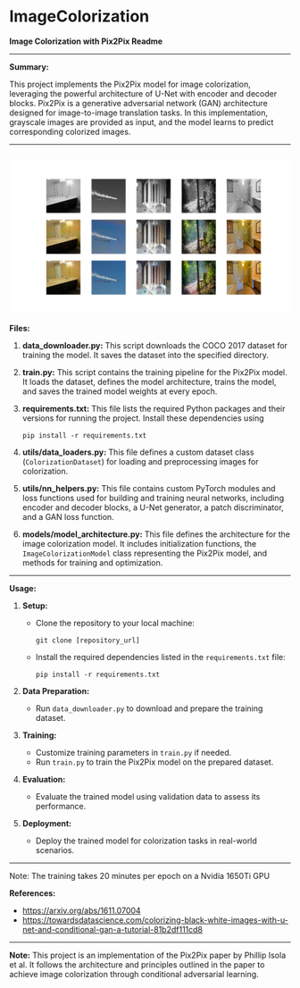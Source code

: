 # ImageColorization

**Image Colorization with Pix2Pix Readme**

---
**Summary:**

This project implements the Pix2Pix model for image colorization, leveraging the powerful architecture of U-Net with encoder and decoder blocks. Pix2Pix is a generative adversarial network (GAN) architecture designed for image-to-image translation tasks. In this implementation, grayscale images are provided as input, and the model learns to predict corresponding colorized images.

---
![alt text](https://github.com/Ajay-Deshpande/ImageColorization/blob/master/outputs/colorization_after_epoch_90.png)
---
**Files:**

1. **data_downloader.py:** This script downloads the COCO 2017 dataset for training the model. It saves the dataset into the specified directory.

2. **train.py:** This script contains the training pipeline for the Pix2Pix model. It loads the dataset, defines the model architecture, trains the model, and saves the trained model weights at every epoch.

3. **requirements.txt:** This file lists the required Python packages and their versions for running the project. Install these dependencies using 
    ```
   pip install -r requirements.txt
    ```

5. **utils/data_loaders.py:** This file defines a custom dataset class (`ColorizationDataset`) for loading and preprocessing images for colorization.

6. **utils/nn_helpers.py:** This file contains custom PyTorch modules and loss functions used for building and training neural networks, including encoder and decoder blocks, a U-Net generator, a patch discriminator, and a GAN loss function.

7. **models/model_architecture.py:** This file defines the architecture for the image colorization model. It includes initialization functions, the `ImageColorizationModel` class representing the Pix2Pix model, and methods for training and optimization.

---

**Usage:**

1. **Setup:**
   - Clone the repository to your local machine:
     ```
     git clone [repository_url]
     ```
   - Install the required dependencies listed in the `requirements.txt` file:
     ```
     pip install -r requirements.txt
     ```

2. **Data Preparation:**
   - Run `data_downloader.py` to download and prepare the training dataset.

3. **Training:**
   - Customize training parameters in `train.py` if needed.
   - Run `train.py` to train the Pix2Pix model on the prepared dataset.

4. **Evaluation:**
   - Evaluate the trained model using validation data to assess its performance.

5. **Deployment:**
   - Deploy the trained model for colorization tasks in real-world scenarios.

---
Note: The training takes 20 minutes per epoch on a Nvidia 1650Ti GPU

**References:**
- https://arxiv.org/abs/1611.07004
- https://towardsdatascience.com/colorizing-black-white-images-with-u-net-and-conditional-gan-a-tutorial-81b2df111cd8
---

**Note:** This project is an implementation of the Pix2Pix paper by Phillip Isola et al. It follows the architecture and principles outlined in the paper to achieve image colorization through conditional adversarial learning.
